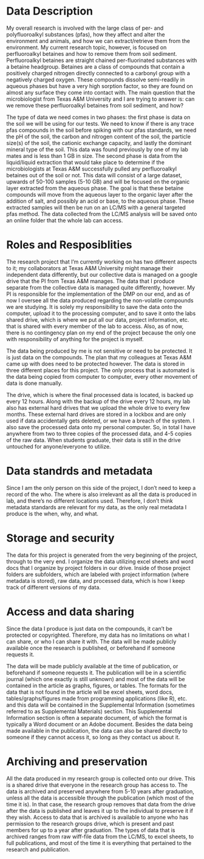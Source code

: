 # Data Description
My overall research is involved with the large class of per- and polyfluoroalkyl substances (pfas), how they affect and alter the environment and animals, and how we can extract/retrieve them from the environment. My current research topic, however, is focused on perfluoroalkyl betaines and how to remove them from soil sediment. Perfluoroalkyl betaines are straight chained per-fluorinated substances with a betaine headgroup. Betaines are a class of compounds that contain a positively charged nitrogen directly connected to a carbonyl group with a negatively charged oxygen. These compounds dissolve semi-readily in aqueous phases but have a very high sorption factor, so they are found on almost any surface they come into contact with. The main question that the microbiologist from Texas A&M University and I are trying to answer is: can we remove these perfluoroalkyl betaines from soil sediment, and how?

The type of data we need comes in two phases: the first phase is data on the soil we will be using for our tests. We need to know if there is any trace pfas compounds in the soil before spiking with our pfas standards, we need the pH of the soil, the carbon and nitrogen content of the soil, the particle size(s) of the soil, the cationic exchange capacity, and lastly the dominant mineral type of the soil. This data was found previously by one of my lab mates and is less than 1 GB in size.
The second phase is data from the liquid/liquid extraction that would take place to determine if the microbiologists at Texas A&M successfully pulled any perfluoroalkyl betaines out of the soil or not. This data will consist of a large dataset, upwards of 50-100 samples (5-10 GB) and will be focused on the organic layer extracted from the aqueous phase. The goal is that these betaine compounds will move from the aqueous layer to the organic layer after the addition of salt, and possibly an acid or base, to the aqueous phase. These extracted samples will then be run on an LC/MS with a general targeted pfas method. The data collected from the LC/MS analysis will be saved onto an online folder that the whole lab can access. 

# Roles and Resposiblities
The research project that I’m currently working on has two different aspects to it; my collaborators at Texas A&M University might manage their independent data differently, but our collective data is managed on a google drive that the PI from Texas A&M manages. The data that I produce separate from the collective data is managed quite differently, however. My PI is responsible for the implementation of the DMP on our end, and as of now I oversee all the data produced regarding the non-volatile compounds we are studying. It is solely my responsibility to save the data onto the computer, upload it to the processing computer, and to save it onto the labs shared drive, which is where we put all our data, project information, etc. that is shared with every member of the lab to access. Also, as of now, there is no contingency plan on my end of the project because the only one with responsibility of anything for the project is myself.

The data being produced by me is not sensitive or need to be protected. It is just data on the compounds. The plan that my colleagues at Texas A&M came up with does need to be protected however. 
The data is stored in three different places for this project. The only process that is automated is the data being copied from computer to computer, every other movement of data is done manually. 

The drive, which is where the final processed data is located, is backed up every 12 hours. Along with the backup of the drive every 12 hours, my lab also has external hard drives that we upload the whole drive to every few months. These external hard drives are stored in a lockbox and are only used if data accidentally gets deleted, or we have a breach of the system. I also save the processed data onto my personal computer. So, in total I have anywhere from two to three copies of the processed data, and 4-5 copies of the raw data. When students graduate, their data is still in the drive untouched for anyone/everyone to utilize. 

# Data standrds and metadata
Since I am the only person on this side of the project, I don’t need to keep a record of the who. The where is also irrelevant as all the data is produced in lab, and there’s no different locations used. Therefore, I don’t think metadata standards are relevant for my data, as the only real metadata I produce is the when, why, and what. 

# Storage and security
The data for this project is generated from the very beginning of the project, through to the very end. I organize the data utilizing excel sheets and word docs that I organize by project folders in our drive. Inside of those project folders are subfolders, which are labeled with project information (where metadata is stored), raw data, and processed data, which is how I keep track of different versions of my data.

# Access and data sharing
Since the data I produce is just data on the compounds, it can’t be protected or copyrighted. Therefore, my data has no limitations on what I can share, or who I can share it with. The data will be made publicly available once the research is published, or beforehand if someone requests it.

The data will be made publicly available at the time of publication, or beforehand if someone requests it. The publication will be in a scientific journal (which one exactly is still unknown) and most of the data will be contained in the article as graphs, figures, or tables. The formats for the data that is not found in the article will be excel sheets, word docs, tables/graphs/figures made from programming applications (like R), etc. and this data will be contained in the Supplemental Information (sometimes referred to as Supplemental Materials) section. This Supplemental Information section is often a separate document, of which the format is typically a Word document or an Adobe document. Besides the data being made available in the publication, the data can also be shared directly to someone if they cannot access it, so long as they contact us about it. 

# Archiving and preservation
All the data produced in my research group is collected onto our drive. This is a shared drive that everyone in the research group has access to. The data is archived and preserved anywhere from 5-10 years after graduation, unless all the data is accessible through the publication (which most of the time it is). In that case, the research group removes that data from the drive after the data is published and leaves it up to the individual to preserve it if they wish. Access to data that is archived is available to anyone who has permission to the research groups drive, which is present and past members for up to a year after graduation. The types of data that is archived ranges from raw wiff-file data from the LC/MS, to excel sheets, to full publications, and most of the time it is everything that pertained to the research and publication.

